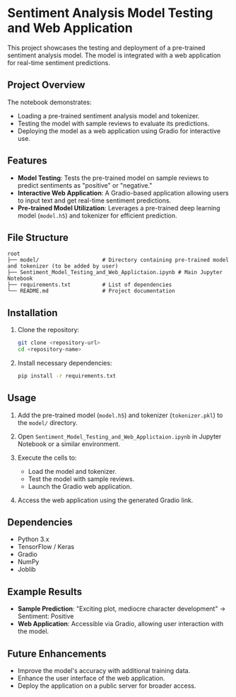 # Sentiment Analysis Model Testing and Web Application

This project showcases the testing and deployment of a pre-trained sentiment analysis model. The model is integrated with a web application for real-time sentiment predictions.

## Project Overview
The notebook demonstrates:
- Loading a pre-trained sentiment analysis model and tokenizer.
- Testing the model with sample reviews to evaluate its predictions.
- Deploying the model as a web application using Gradio for interactive use.

## Features
- **Model Testing**: Tests the pre-trained model on sample reviews to predict sentiments as "positive" or "negative."
- **Interactive Web Application**: A Gradio-based application allowing users to input text and get real-time sentiment predictions.
- **Pre-trained Model Utilization**: Leverages a pre-trained deep learning model (`model.h5`) and tokenizer for efficient prediction.

## File Structure
```
root
├── model/                    # Directory containing pre-trained model and tokenizer (to be added by user)
├── Sentiment_Model_Testing_and_Web_Applictaion.ipynb # Main Jupyter Notebook
├── requirements.txt          # List of dependencies
└── README.md                 # Project documentation
```

## Installation
1. Clone the repository:
   ```bash
   git clone <repository-url>
   cd <repository-name>
   ```
2. Install necessary dependencies:
   ```bash
   pip install -r requirements.txt
   ```

## Usage
1. Add the pre-trained model (`model.h5`) and tokenizer (`tokenizer.pkl`) to the `model/` directory.
2. Open `Sentiment_Model_Testing_and_Web_Applictaion.ipynb` in Jupyter Notebook or a similar environment.
3. Execute the cells to:
   - Load the model and tokenizer.
   - Test the model with sample reviews.
   - Launch the Gradio web application.

4. Access the web application using the generated Gradio link.

## Dependencies
- Python 3.x
- TensorFlow / Keras
- Gradio
- NumPy
- Joblib

## Example Results
- **Sample Prediction**: "Exciting plot, mediocre character development" -> Sentiment: Positive
- **Web Application**: Accessible via Gradio, allowing user interaction with the model.

## Future Enhancements
- Improve the model's accuracy with additional training data.
- Enhance the user interface of the web application.
- Deploy the application on a public server for broader access.


